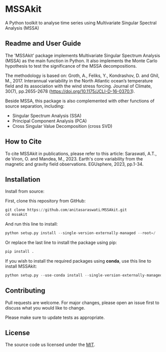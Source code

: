 # MSSAkit
A Python toolkit to analyse time series using Multivariate Singular Spectral Analysis (MSSA)

## Readme and User Guide

The 'MSSAkit' package implements Multivariate Singular Spectrum Analysis (MSSA) as the main function in Python. It also implements the Monte Carlo hypothesis to test the significance of the MSSA decompositions.

The methodology is based on:
Groth, A., Feliks, Y., Kondrashov, D. and Ghil, M., 2017. Interannual variability in the North Atlantic ocean’s temperature field and its association with the wind stress forcing. Journal of Climate, 30(7), pp.2655-2678 (https://doi.org/10.1175/JCLI-D-16-0370.1).

Beside MSSA, this package is also complemented with other functions of source separation, including:
- Singular Spectrum Analysis (SSA)
- Principal Component Analysis (PCA)
- Cross Singular Value Decomposition (cross SVD)

## How to Cite
To cite MSSAkit in publications, please refer to this article:
Saraswati, A.T., de Viron, O. and Mandea, M., 2023. Earth's core variability from the magnetic and gravity field observations. EGUsphere, 2023, pp.1-34.

## Installation
Install from source:

First, clone this repository from GitHub:
```python
git clone https://github.com/anitasaraswati/MSSAkit.git
cd mssakit
```
And run this line to install:
```python
python setup.py install --single-version-externally-managed --root=/
```
Or replace the last line to install the package using pip:
```python
pip install .
```
If you wish to install the required packages using **conda**, use this line to install MSSAkit:
```python
python setup.py --use-conda install --single-version-externally-managed --root=/
```

## Contributing

Pull requests are welcome. For major changes, please open an issue first
to discuss what you would like to change.

Please make sure to update tests as appropriate.

## License

The source code us licensed under the [MIT](https://choosealicense.com/licenses/mit/).
